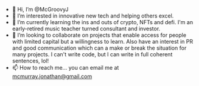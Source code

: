 - 👋 Hi, I’m @McGroovyJ
- 👀 I’m interested in innovative new tech and helping others excel.
- 🌱 I’m currently learning the ins and outs of crypto, NFTs and defi. I'm an early-retired music teacher turned consultant and investor.
- 💞️ I’m looking to collaborate on projects that enable access for people with limited capital but a willingness to learn. Also have an interest in PR and good communication which can a make or break the situation for many projects. I can't write code, but I can write in full coherent sentences, lol!
- 📫 How to reach me... you can email me at mcmurray.jonathan@gmail.com

<!---
McGroovyJ/McGroovyJ is a ✨ special ✨ repository because its `README.md` (this file) appears on your GitHub profile.
You can click the Preview link to take a look at your changes.
--->
